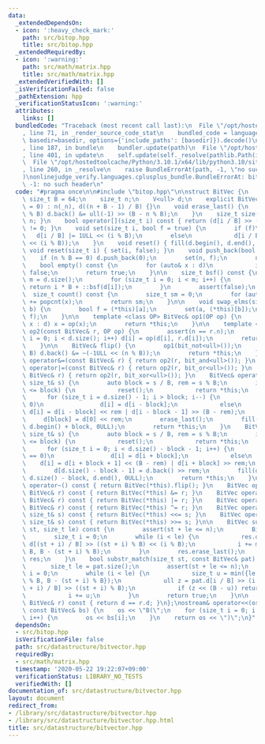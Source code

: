 ```yaml
---
data:
  _extendedDependsOn:
  - icon: ':heavy_check_mark:'
    path: src/bitop.hpp
    title: src/bitop.hpp
  _extendedRequiredBy:
  - icon: ':warning:'
    path: src/math/matrix.hpp
    title: src/math/matrix.hpp
  _extendedVerifiedWith: []
  _isVerificationFailed: false
  _pathExtension: hpp
  _verificationStatusIcon: ':warning:'
  attributes:
    links: []
  bundledCode: "Traceback (most recent call last):\n  File \"/opt/hostedtoolcache/Python/3.10.1/x64/lib/python3.10/site-packages/onlinejudge_verify/documentation/build.py\"\
    , line 71, in _render_source_code_stat\n    bundled_code = language.bundle(stat.path,\
    \ basedir=basedir, options={'include_paths': [basedir]}).decode()\n  File \"/opt/hostedtoolcache/Python/3.10.1/x64/lib/python3.10/site-packages/onlinejudge_verify/languages/cplusplus.py\"\
    , line 187, in bundle\n    bundler.update(path)\n  File \"/opt/hostedtoolcache/Python/3.10.1/x64/lib/python3.10/site-packages/onlinejudge_verify/languages/cplusplus_bundle.py\"\
    , line 401, in update\n    self.update(self._resolve(pathlib.Path(included), included_from=path))\n\
    \  File \"/opt/hostedtoolcache/Python/3.10.1/x64/lib/python3.10/site-packages/onlinejudge_verify/languages/cplusplus_bundle.py\"\
    , line 260, in _resolve\n    raise BundleErrorAt(path, -1, \"no such header\"\
    )\nonlinejudge_verify.languages.cplusplus_bundle.BundleErrorAt: bitop.hpp: line\
    \ -1: no such header\n"
  code: "#pragma once\n\n#include \"bitop.hpp\"\n\nstruct BitVec {\n    static constexpr\
    \ size_t B = 64;\n    size_t n;\n    V<ull> d;\n    explicit BitVec(size_t _n\
    \ = 0) : n(_n), d((n + B - 1) / B) {}\n    void erase_last() {\n        if (n\
    \ % B) d.back() &= ull(-1) >> (B - n % B);\n    }\n    size_t size() const { return\
    \ n; }\n    bool operator[](size_t i) const { return (d[i / B] >> (i % B) & 1)\
    \ != 0; }\n    void set(size_t i, bool f = true) {\n        if (f)\n         \
    \   d[i / B] |= 1ULL << (i % B);\n        else\n            d[i / B] &= ~(1ULL\
    \ << (i % B));\n    }\n    void reset() { fill(d.begin(), d.end(), 0); }\n   \
    \ void reset(size_t i) { set(i, false); }\n    void push_back(bool f) {\n    \
    \    if (n % B == 0) d.push_back(0);\n        set(n, f);\n        n++;\n    }\n\
    \    bool empty() const {\n        for (auto& x : d)\n            if (x) return\
    \ false;\n        return true;\n    }\n\n    size_t bsf() const {\n        auto\
    \ m = d.size();\n        for (size_t i = 0; i < m; i++) {\n            if (d[i])\
    \ return i * B + ::bsf(d[i]);\n        }\n        assert(false);\n    }\n\n  \
    \  size_t count() const {\n        size_t sm = 0;\n        for (auto x : d) sm\
    \ += popcnt(x);\n        return sm;\n    }\n\n    void swap_elms(size_t a, size_t\
    \ b) {\n        bool f = (*this)[a];\n        set(a, (*this)[b]);\n        set(b,\
    \ f);\n    }\n\n    template <class OP> BitVec& op1(OP op) {\n        for (auto&\
    \ x : d) x = op(x);\n        return *this;\n    }\n\n    template <class OP> BitVec&\
    \ op2(const BitVec& r, OP op) {\n        assert(n == r.n);\n        for (size_t\
    \ i = 0; i < d.size(); i++) d[i] = op(d[i], r.d[i]);\n        return *this;\n\
    \    }\n\n    BitVec& flip() {\n        op1(bit_not<ull>());\n        if (n %\
    \ B) d.back() &= ~(-1ULL << (n % B));\n        return *this;\n    }\n    BitVec&\
    \ operator&=(const BitVec& r) { return op2(r, bit_and<ull>()); }\n    BitVec&\
    \ operator|=(const BitVec& r) { return op2(r, bit_or<ull>()); }\n    BitVec& operator^=(const\
    \ BitVec& r) { return op2(r, bit_xor<ull>()); }\n    BitVec& operator<<=(const\
    \ size_t& s) {\n        auto block = s / B, rem = s % B;\n        if (d.size()\
    \ <= block) {\n            reset();\n            return *this;\n        }\n  \
    \      for (size_t i = d.size() - 1; i > block; i--) {\n            if (rem ==\
    \ 0)\n                d[i] = d[i - block];\n            else\n               \
    \ d[i] = d[i - block] << rem | d[i - block - 1] >> (B - rem);\n        }\n   \
    \     d[block] = d[0] << rem;\n        erase_last();\n        fill(d.begin(),\
    \ d.begin() + block, 0ULL);\n        return *this;\n    }\n    BitVec& operator>>=(const\
    \ size_t& s) {\n        auto block = s / B, rem = s % B;\n        if (d.size()\
    \ <= block) {\n            reset();\n            return *this;\n        }\n  \
    \      for (size_t i = 0; i < d.size() - block - 1; i++) {\n            if (rem\
    \ == 0)\n                d[i] = d[i + block];\n            else\n            \
    \    d[i] = d[i + block + 1] << (B - rem) | d[i + block] >> rem;\n        }\n\
    \        d[d.size() - block - 1] = d.back() >> rem;\n        fill(d.begin() +\
    \ d.size() - block, d.end(), 0ULL);\n        return *this;\n    }\n    BitVec&\
    \ operator~() const { return BitVec(*this).flip(); }\n    BitVec operator&(const\
    \ BitVec& r) const { return BitVec(*this) &= r; }\n    BitVec operator|(const\
    \ BitVec& r) const { return BitVec(*this) |= r; }\n    BitVec operator^(const\
    \ BitVec& r) const { return BitVec(*this) ^= r; }\n    BitVec operator<<(const\
    \ size_t& s) const { return BitVec(*this) <<= s; }\n    BitVec operator>>(const\
    \ size_t& s) const { return BitVec(*this) >>= s; }\n\n    BitVec substr(size_t\
    \ st, size_t le) const {\n        assert(st + le <= n);\n        BitVec res(le);\n\
    \        size_t i = 0;\n        while (i < le) {\n            res.d[i / B] |=\
    \ d[(st + i) / B] >> ((st + i) % B) << (i % B);\n            i += min(B - i %\
    \ B, B - (st + i) % B);\n        }\n        res.erase_last();\n        return\
    \ res;\n    }\n    bool substr_match(size_t st, const BitVec& pat) const {\n \
    \       size_t le = pat.size();\n        assert(st + le <= n);\n        size_t\
    \ i = 0;\n        while (i < le) {\n            size_t u = min({le - i, B - i\
    \ % B, B - (st + i) % B});\n            ull z = pat.d[i / B] >> (i % B) ^ d[(st\
    \ + i) / B] >> ((st + i) % B);\n            if (z << (B - u)) return false;\n\
    \            i += u;\n        }\n        return true;\n    }\n\n    bool operator==(const\
    \ BitVec& r) const { return d == r.d; }\n};\nostream& operator<<(ostream& os,\
    \ const BitVec& bs) {\n    os << \"B(\";\n    for (size_t i = 0; i < bs.size();\
    \ i++) {\n        os << bs[i];\n    }\n    return os << \")\";\n}"
  dependsOn:
  - src/bitop.hpp
  isVerificationFile: false
  path: src/datastructure/bitvector.hpp
  requiredBy:
  - src/math/matrix.hpp
  timestamp: '2020-05-22 19:22:07+09:00'
  verificationStatus: LIBRARY_NO_TESTS
  verifiedWith: []
documentation_of: src/datastructure/bitvector.hpp
layout: document
redirect_from:
- /library/src/datastructure/bitvector.hpp
- /library/src/datastructure/bitvector.hpp.html
title: src/datastructure/bitvector.hpp
---
```

